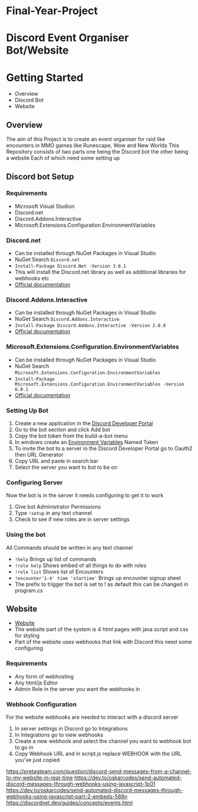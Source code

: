 # Final-Year-Project
# Discord Event Organiser Bot/Website

# Getting Started
  * Overview
  * Discord Bot
  * Website

## Overview
The aim of this Project is to create an event organiser for raid like encounters in MMO games like Runescape, Wow and New Worlds
This Repository consists of two parts one being the Discord bot the other being a website
Each of which need some setting up

## Discord bot Setup
### Requirements
  * Microsoft Visual Studion
  * Discord.net
  * Discord.Addons.Interactive
  * Microsoft.Extensions.Configuration.EnvironmentVariables


### Discord.net
* Can be installed through NuGet Packages in Visual Studio
* NuGet Search `Discord.net`
* `Install-Package Discord.Net -Version 3.6.1`
* This will install the Discord.net library as well as additional libraries for webhooks etc
* [Official documentation](https://discordnet.dev/guides/getting_started/installing.html?tabs=vs-install%2Ccustom-pkg)

### Discord.Addons.Interactive
* Can be installed through NuGet Packages in Visual Studio
* NuGet Search `Discord.Addons.Interactive`
* `Install-Package Discord.Addons.Interactive -Version 2.0.0`
* [Official documentation](https://github.com/foxbot/Discord.Addons.Interactive)

### Microsoft.Extensions.Configuration.EnvironmentVariables
* Can be installed through NuGet Packages in Visual Studio
* NuGet Search `Microsoft.Extensions.Configuration.EnvironmentVariables`
* `Install-Package Microsoft.Extensions.Configuration.EnvironmentVariables -Version 6.0.1`
* [Official documentation](https://docs.microsoft.com/en-us/dotnet/api/microsoft.extensions.configuration.environmentvariables.environmentvariablesconfigurationprovider?view=dotnet-plat-ext-6.0)

### Setting Up Bot
1. Create a new application in the [Discord Developer Portal](https://discord.com/developers/applications)
2. Go to the bot section and click Add bot
3. Copy the bot token from the build-a-bot menu
4. In windows create an [Environment Variables](https://docs.oracle.com/en/database/oracle/machine-learning/oml4r/1.5.1/oread/creating-and-modifying-environment-variables-on-windows.html) Named Token
5. To invite the bot to a server in the Discord Developer Portal go to Oauth2 then URL Generator
6. Copy URL and paste in search bar 
7. Select the server you want to bot to be on

### Configuring Server
Now the bot is in the server it needs configuring to get it to work
1. Give bot Administrator Permissions
2. Type `!setup` in any text channel
3. Check to see if new roles are in server settings

### Using the bot
All Commands should be written in any text channel
 * `!help` Brings up list of commands
 * `!role help` Shows embed of all things to do with roles
 * `!role list` Shows list of Encounters
 * `!encounter'1-4' time 'startime'` Brings up encounter signup sheet
* The prefix to trigger the bot is set to ! as default this can be changed in program.cs

## Website
* [Website](http://bf118.webhosting.canterbury.ac.uk/)
* The website part of the system is 4 html pages with java script and css for styling
* Part of the website uses webhooks that link with Discord this need some configuring

### Requirements
 * Any form of webhosting
 * Any html/js Editor
 * Admin Role in the server you want the webhooks in

### Webhook Configuration
For the website webhooks are needed to interact with a discord server
1. In server settings in Discord go to Integrations
2. In Integrations go to view webhooks
3. Create a new webhook and select the channel you want to webhook bot to go in
4. Copy Webhook URL and in script.js replace WEBHOOK with the URL you've just copied


https://pretagteam.com/question/discord-send-messages-from-a-channel-to-my-website-in-real-time
https://dev.to/oskarcodes/send-automated-discord-messages-through-webhooks-using-javascript-1p01
https://dev.to/oskarcodes/send-automated-discord-messages-through-webhooks-using-javascript-part-2-embeds-588n
https://discordnet.dev/guides/concepts/events.html
